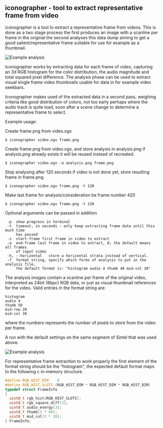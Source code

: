 iconographer - tool to extract representative frame from video
--------------------------------------------------------------

iconographer is a tool to extract a representative frame from videos.
This is done as a two stage process the first produces an image with
a scanline per frame in the original the second analyses this data dump
aiming to get a good salient/representative frame suitable for use
for example as a thumbnail.

![Example analysis](http://pippin.gimp.org/tmp/sintel-horizontal.png)

Iconographer works by extracting data for each frame of video, capturing an 3d
RGB histogram for the color distribution, the audio magnitude and total squared
pixel difference. The analysis phase can be used to extract visual single frame
video thumbnails usable for data in for example video seekbars.

Iconographer makes used of the extracted data in a second pass, weighing
criteria like good distribution of colors, not too early perhaps where the
audio track is quite load, soon after a scene change to determine a
representative frame to select.

Example usage:

Create frame.png from video.ogv

    $ iconographer video.ogv frame.png

Create frame.png from video.ogv, and store analysis in analysis.png
if analysis.png already exists it will be reused instead of recreated.

    $ iconographer video.ogv -a analysis.png frame.png

Stop analysing after 120 seconds if video is not done yet, store resulting
frame in frame.png

    $ iconographer video.ogv frame.png -t 120

Make last frame for analysis/consideration be frame number 420

    $ iconographer video.ogv frame.png -t 120

Optional arguments can be passed in addition

     -p  show progress in terminal
     -t  timeout, in seconds - only keep extracting frame data until this much time
         has passed
     -s  start-frame first frame in video to extract
     -e  end-frame last frame in video to extract, 0; the default means all frames
         of input video
     -h, --horizontal   store a horizontal strata instead of vertical.
     -f  format string, specify which forms of analysis to put in the analysis file,
         the default format is: "histogram audio 4 thumb 40 mid-col 20"

The analysis images contain a scanline per frame of the original video,
interpreted as 24bit (8bpc) RGB data, or just as visual thumbnail references for the
video. Valid entries in the format string are:

    histogram
    audio 4
    thumb 50
    mid-row 20
    mid-col 30

where the numbers represents the number of pixels to store from the video per frame.


A run with the default settings on the same segment of Sintel that was used above.

![Example analysis](http://pippin.gimp.org/tmp/sintel-vertical.png)

For representative frame extraction to work properly the first element of the
format string should be the "histogram", the expected default format maps
to the following c in-memory structure. 
```c
#define RGB_HIST_DIM    6 
#define RGB_HIST_SLOTS (RGB_HIST_DIM * RGB_HIST_DIM * RGB_HIST_DIM)
typedef struct FrameInfo
{
  uint8_t rgb_hist[RGB_HIST_SLOTS];
  uint8_t rgb_square_diff[3];
  uint8_t audio_energy[3];
  uint8_t thumb[3 * 40];
  uint8_t mid_col[3 * 20];
} FrameInfo;
